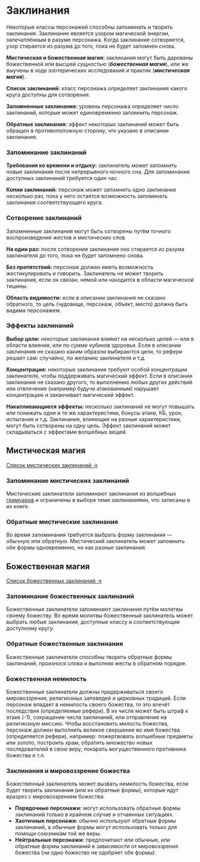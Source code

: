 # Заклинания

Некоторые классы персонажей способны запоминать и творить заклинания. Заклинание является узором магической энергии, запечатлённым в разуме персонажа. Когда заклинание сотворяется, узор стирается из разума до того, пока не будет запомнен снова.

**Мистическая и божественная магия:** заклинания могут быть дарованы божественной или высшей сущностью (_**божественная магия**_), или же выучены в ходе эзотерических исследований и практик (_**мистическая магия**_).

**Список заклинаний:** класс персонажа определяет заклинания какого круга доступны для сотворения.

**Запомненные заклинания:** уровень персонажа определяет число заклинаний, которые может единовременно запомнить персонаж.

**Обратные заклинания:** эффект некоторых заклинаний может быть обращен в противоположную сторону, что указано в описании заклинания.

### Запоминание заклинаний

**Требования ко времени и отдыху:** заклинатель может запомнить новые заклинания после непрерывного ночного сна. Для запоминания доступных заклинаний требуется один час.

**Копии заклинаний:** персонаж может запомнить одно заклинание несколько раз, пока у него остается возможность запоминать заклинания соответствующего круга.

### Сотворение заклинаний

Запомненные заклинания могут быть сотворены путём точного воспроизведения жестов и мистических слов.

**На один раз:** после сотворения заклинания оно стирается из разума заклинателя до того, пока не будет запомнено снова.

**Без препятствий:** персонаж должен иметь возможность жестикулировать и говорить. Заклинатель не может творить заклинания, если он связан, немой или находится в области магической тишины.

**Область видимости:** если в описании заклинания не сказано обратного, то цель (чудовище, персонаж, объект, место) должна быть видима персонажем.

### Эффекты заклинаний

**Выбор цели:** некоторые заклинания влияют на несколько целей — или в области влияния, или по сумме кубиков здоровья. Если в описании заклинания не сказано каким образом выбираются цели, то рефери решает сам: случайно, по желанию заклинателя и т.д.

**Концентрация:** некоторые заклинания требуют особой концентрации заклинателя, чтобы поддерживать магический эффект. Если в описании заклинания не сказано другого, то выполнению любых других действий или отвлечение (например будучи атакованным) нарушает концентрацию и заканчивает магический эффект.

**Накапливающиеся эффекты:** несколько заклинаний не могут повышать или понижать одни и те же характеристики, бонусы атаки, КБ, урон, испытания и т.д. Заклинания, влияющие на разные характеристики, могут быть сотворены на одну цель. Эффект заклинаний может складываться с эффектами волшебных вещей.

## Мистическая магия

[Список мистических заклинаний ->](../arcane/arcane-spells)

### Запоминание мистических заклинаний

Мистические заклинатели запоминают заклинания из волшебных [гримуаров](spell-books) и ограничены в выборе теми заклинаниями, что записаны в их книге.

### Обратные мистические заклинания

Во время запоминания требуется выбрать форму заклинания — обычную или обратную. Мистический заклинатель может запомнить обе формы одновременно, но как разные заклинания.

## Божественная магия

[Список божественных заклинаний ->](../divine/divine-spells)

### Запоминание божественных заклинаний

Божественные заклинатели запоминают заклинания путём молитвы своему божеству. Во время молитвы божественный заклинатель может выбрать любые заклинания, доступные классу и соответствующие доступному кругу.

### Обратные божественные заклинания

Божественные заклинатели способны творить обратные формы заклинаний, произнося слова и выполняя жесты в обратном порядке.

### Божественная немилость

Божественные заклинатели должны придерживаться своего мировоззрения, религиозных заповедей и церковных традиций. Если персонаж впадает в немилость своего божества, то это влечёт последствия (определяемые рефери). В их числе может быть штраф к атаке (-1), сокращение числа заклинаний, или отправление на религиозную миссию. Чтобы восстановить милость божества, персонаж должен выполнить великое свершение во имя божества (определяется рефери), например: пожертвовать волшебные предметы или золото, построить храм, обратить множество новых последователей в свою веру, покарать могущественного противника божества и т.п.

### Заклинания и мировоззрение божества

Божественный заклинатель может вызвать немилость божества, если будет творить заклинания (или их обратные формы), которые идут вразрез с мировоззрением божества:

-   **Порядочные персонажи:** могут использовать обратные формы заклинаний только в крайнем случае и отчаянных ситуациях.
-   **Хаотичные персонажи:** обычно используют обратные формы заклинаний, а обычные формы могут использовать только для помощи союзникам той же веры.
-   **Нейтральные персонажи:** предпочитают или обычные, или обратные формы заклинаний в зависимости от мировоззрения божества (ни одно божество не одобряет обе формы).
